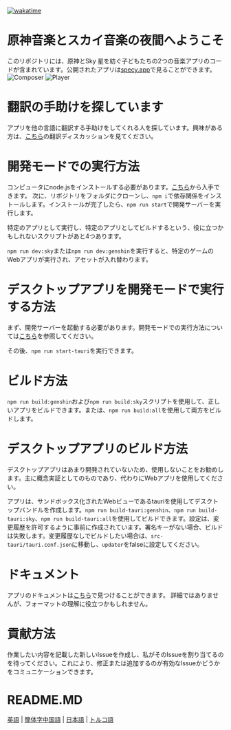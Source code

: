 [![wakatime](https://wakatime.com/badge/user/f0147aa6-69b8-4142-806c-050d6fee026e/project/68da356a-cd0b-40cb-996c-0799e406179f.svg)](https://wakatime.com/badge/user/f0147aa6-69b8-4142-806c-050d6fee026e/project/68da356a-cd0b-40cb-996c-0799e406179f)
# 原神音楽とスカイ音楽の夜間へようこそ

このリポジトリには、原神とSky 星を紡ぐ子どもたちの2つの音楽アプリのコードが含まれています。公開されたアプリは[specy.app](https://specy.app)で見ることができます。
![Composer](docs/assets/composer.webp)
![Player](docs/assets/player.webp)


# 翻訳の手助けを探しています
アプリを他の言語に翻訳する手助けをしてくれる人を探しています。興味がある方は、[こちら](https://github.com/Specy/genshin-music/discussions/52)の翻訳ディスカッションを見てください。


# 開発モードでの実行方法
コンピュータにnode.jsをインストールする必要があります。[こちら](https://nodejs.org/en/)から入手できます。
次に、リポジトリをフォルダにクローンし、`npm i`で依存関係をインストールします。インストールが完了したら、`npm run start`で開発サーバーを実行します。

特定のアプリとして実行し、特定のアプリとしてビルドするという、役に立つかもしれないスクリプトがあと4つあります。

`npm run dev:sky`または`npm run dev:genshin`を実行すると、特定のゲームのWebアプリが実行され、アセットが入れ替わります。

# デスクトップアプリを開発モードで実行する方法
まず、開発サーバーを起動する必要があります。開発モードでの実行方法については[こちら](#how-to-run-in-dev-mode)を参照してください。

その後、`npm run start-tauri`を実行できます。
# ビルド方法

`npm run build:genshin`および`npm run build:sky`スクリプトを使用して、正しいアプリをビルドできます。または、`npm run build:all`を使用して両方をビルドします。

# デスクトップアプリのビルド方法
デスクトップアプリはあまり開発されていないため、使用しないことをお勧めします。主に概念実証としてのものであり、代わりにWebアプリを使用してください。

アプリは、サンドボックス化されたWebビューであるtauriを使用してデスクトップバンドルを作成します。`npm run build-tauri:genshin`、`npm run build-tauri:sky`、`npm run build-tauri:all`を使用してビルドできます。設定は、変更履歴を許可するように事前に作成されています。署名キーがない場合、ビルドは失敗します。変更履歴なしでビルドしたい場合は、`src-tauri/tauri.conf.json`に移動し、`updater`をfalseに設定してください。

# ドキュメント
アプリのドキュメントは[こちら](https://github.com/Specy/genshin-music/wiki)で見つけることができます。
詳細ではありませんが、フォーマットの理解に役立つかもしれません。


# 貢献方法

作業したい内容を記載した新しいIssueを作成し、私がそのIssueを割り当てるのを待ってください。これにより、修正または追加するのが有効なIssueかどうかをコミュニケーションできます。


# README.MD

<a href="./README.md">英語</a> | <a href="./README-ZH.md">簡体字中国語</a> | <a href="./README-JP.md">日本語</a> | <a href="./README-TR.md">トルコ語</a>
